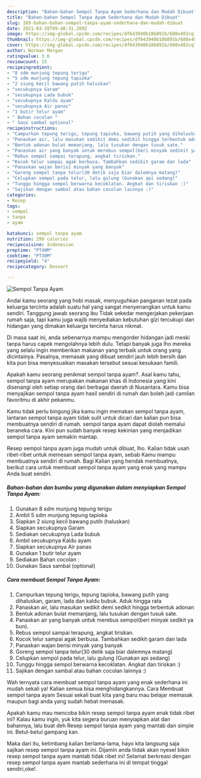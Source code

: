 ```yaml
---
description: "Bahan-bahan Sempol Tanpa Ayam Sederhana dan Mudah Dibuat"
title: "Bahan-bahan Sempol Tanpa Ayam Sederhana dan Mudah Dibuat"
slug: 169-bahan-bahan-sempol-tanpa-ayam-sederhana-dan-mudah-dibuat
date: 2021-03-28T09:48:31.209Z
image: https://img-global.cpcdn.com/recipes/df643940b18b891b/680x482cq70/sempol-tanpa-ayam-foto-resep-utama.jpg
thumbnail: https://img-global.cpcdn.com/recipes/df643940b18b891b/680x482cq70/sempol-tanpa-ayam-foto-resep-utama.jpg
cover: https://img-global.cpcdn.com/recipes/df643940b18b891b/680x482cq70/sempol-tanpa-ayam-foto-resep-utama.jpg
author: Norman Morgan
ratingvalue: 3.6
reviewcount: 15
recipeingredient:
- "8 sdm munjung tepung terigu"
- "5 sdm munjung tepung tapioka"
- "2 siung kecil bawang putih haluskan"
- "secukupnya Garam"
- "secukupnya Lada bubuk"
- "secukupnya Kaldu ayam"
- "secukupnya Air panas"
- "1 butir telur ayam"
- " Bahan cocolan "
- " Saus sambal optional"
recipeinstructions:
- "Campurkan tepung terigu, tepung tapioka, bawang putih yang dihaluskan, garam, lada dan kaldu bubuk. Aduk hingga rata"
- "Panaskan air, lalu masukan sedikit demi sedikit hingga terbentuk adonan"
- "Bentuk adonan bulat memanjang, lalu tusukan dengan tusuk sate."
- "Panaskan air yang banyak untuk merebus sempol(beri minyak sedikit ya bun)."
- "Rebus sempol sampai terapung, angkat tiriskan."
- "Kocok telur sampai agak berbusa. Tambahkan sedikit garam dan lada"
- "Panaskan wajan berisi minyak yang banyak"
- "Goreng sempol tanpa telur(30 detik saja biar dalemnya matang)"
- "Celupkan sempol pada telur, lalu gulung (Gunakan api sedang)"
- "Tunggu hingga sempol berwarna kecoklatan. Angkat dan tiriskan :)"
- "Sajikan dengan sambal atau bahan cocolan lainnya :)"
categories:
- Resep
tags:
- sempol
- tanpa
- ayam

katakunci: sempol tanpa ayam 
nutrition: 299 calories
recipecuisine: Indonesian
preptime: "PT40M"
cooktime: "PT30M"
recipeyield: "4"
recipecategory: Dessert

---
```



![Sempol Tanpa Ayam](https://img-global.cpcdn.com/recipes/df643940b18b891b/680x482cq70/sempol-tanpa-ayam-foto-resep-utama.jpg)

Andai kamu seorang yang hobi masak, menyuguhkan panganan lezat pada keluarga tercinta adalah suatu hal yang sangat menyenangkan untuk kamu sendiri. Tanggung jawab seorang ibu Tidak sekedar mengerjakan pekerjaan rumah saja, tapi kamu juga wajib menyediakan kebutuhan gizi tercukupi dan hidangan yang dimakan keluarga tercinta harus nikmat.

Di masa  saat ini, anda sebenarnya mampu mengorder hidangan jadi meski tanpa harus capek mengolahnya lebih dulu. Tetapi banyak juga lho mereka yang selalu ingin memberikan makanan yang terbaik untuk orang yang dicintainya. Pasalnya, memasak yang dibuat sendiri jauh lebih bersih dan kita pun bisa menyesuaikan masakan tersebut sesuai kesukaan famili. 



Apakah kamu seorang penikmat sempol tanpa ayam?. Asal kamu tahu, sempol tanpa ayam merupakan makanan khas di Indonesia yang kini disenangi oleh setiap orang dari berbagai daerah di Nusantara. Kamu bisa menyajikan sempol tanpa ayam hasil sendiri di rumah dan boleh jadi camilan favoritmu di akhir pekanmu.

Kamu tidak perlu bingung jika kamu ingin memakan sempol tanpa ayam, lantaran sempol tanpa ayam tidak sulit untuk dicari dan kalian pun bisa membuatnya sendiri di rumah. sempol tanpa ayam dapat diolah memalui beraneka cara. Kini pun sudah banyak resep kekinian yang menjadikan sempol tanpa ayam semakin mantap.

Resep sempol tanpa ayam juga mudah untuk dibuat, lho. Kalian tidak usah ribet-ribet untuk memesan sempol tanpa ayam, sebab Kamu mampu membuatnya sendiri di rumah. Bagi Kalian yang hendak membuatnya, berikut cara untuk membuat sempol tanpa ayam yang enak yang mampu Anda buat sendiri.

<!--inarticleads1-->

##### Bahan-bahan dan bumbu yang digunakan dalam menyiapkan Sempol Tanpa Ayam:

1. Gunakan 8 sdm munjung tepung terigu
1. Ambil 5 sdm munjung tepung tapioka
1. Siapkan 2 siung kecil bawang putih (haluskan)
1. Siapkan secukupnya Garam
1. Sediakan secukupnya Lada bubuk
1. Ambil secukupnya Kaldu ayam
1. Siapkan secukupnya Air panas
1. Gunakan 1 butir telur ayam
1. Sediakan  Bahan cocolan :
1. Gunakan  Saus sambal (optional)




<!--inarticleads2-->

##### Cara membuat Sempol Tanpa Ayam:

1. Campurkan tepung terigu, tepung tapioka, bawang putih yang dihaluskan, garam, lada dan kaldu bubuk. Aduk hingga rata
1. Panaskan air, lalu masukan sedikit demi sedikit hingga terbentuk adonan
1. Bentuk adonan bulat memanjang, lalu tusukan dengan tusuk sate.
1. Panaskan air yang banyak untuk merebus sempol(beri minyak sedikit ya bun).
1. Rebus sempol sampai terapung, angkat tiriskan.
1. Kocok telur sampai agak berbusa. Tambahkan sedikit garam dan lada
1. Panaskan wajan berisi minyak yang banyak
1. Goreng sempol tanpa telur(30 detik saja biar dalemnya matang)
1. Celupkan sempol pada telur, lalu gulung (Gunakan api sedang)
1. Tunggu hingga sempol berwarna kecoklatan. Angkat dan tiriskan :)
1. Sajikan dengan sambal atau bahan cocolan lainnya :)




Wah ternyata cara membuat sempol tanpa ayam yang enak sederhana ini mudah sekali ya! Kalian semua bisa menghidangkannya. Cara Membuat sempol tanpa ayam Sesuai sekali buat kita yang baru mau belajar memasak maupun bagi anda yang sudah hebat memasak.

Apakah kamu mau mencoba bikin resep sempol tanpa ayam enak tidak ribet ini? Kalau kamu ingin, yuk kita segera buruan menyiapkan alat dan bahannya, lalu buat deh Resep sempol tanpa ayam yang mantab dan simple ini. Betul-betul gampang kan. 

Maka dari itu, ketimbang kalian berlama-lama, hayo kita langsung saja sajikan resep sempol tanpa ayam ini. Dijamin anda tiidak akan nyesel bikin resep sempol tanpa ayam mantab tidak ribet ini! Selamat berkreasi dengan resep sempol tanpa ayam mantab sederhana ini di tempat tinggal sendiri,oke!.

